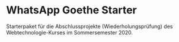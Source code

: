 # WhatsApp Goethe Starter

Starterpaket für die Abschlussprojekte (Wiederholungsprüfung) des Webtechnologie-Kurses im Sommersemester 2020.